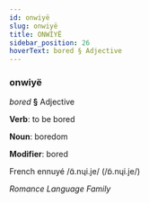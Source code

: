 ```yaml
---
id: onwiyë
slug: onwiyë
title: ONWİYË
sidebar_position: 26
hoverText: bored § Adjective
---
```


### onwiyë

*bored* **§** Adjective

**Verb**: to be bored

**Noun**: boredom

**Modifier**: bored

French ennuyé /ɑ̃.nɥi.je/ (/ɒ̃.nɥi.je/)

*Romance Language Family*